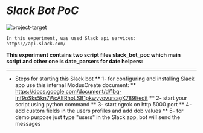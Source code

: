 *Slack Bot PoC*
==

![project-target](./assets/exercise-serverless.png)

`In this experiment, was used Slack api services: https://api.slack.com/`

**This experiment contains two script files slack_bot_poc which main script and other one is date_parsers for date helpers:**

---

* Steps for starting this Slack bot
** 1- for configuring and installing Slack app use this internal ModusCreate document:
** https://docs.google.com/document/d/1bq-inf9oSks5kn7WcAERhoLSB1pkwyyovursagK789I/edit
** 2- start your script using python command 
** 3- start ngrok on http 5000 port
** 4- add custom fields in the users profiles and add dob values 
** 5- for demo purpose just type "users" in the Slack app, bot will send the messages



